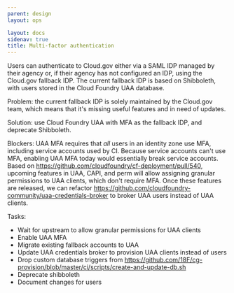 ```yaml
---
parent: design
layout: ops

layout: docs
sidenav: true
title: Multi-factor authentication
---
```


Users can authenticate to Cloud.gov either via a SAML IDP managed by their agency or, if their agency has not configured an IDP, using the Cloud.gov fallback IDP. The current fallback IDP is based on Shibboleth, with users stored in the Cloud Foundry UAA database.

Problem: the current fallback IDP is solely maintained by the Cloud.gov team, which means that it's missing useful features and in need of updates.

Solution: use Cloud Foundry UAA with MFA as the fallback IDP, and deprecate Shibboleth.

Blockers: UAA MFA requires that *all* users in an identity zone use MFA, including service accounts used by CI. Because service accounts can't use MFA, enabling UAA MFA today would essentially break service accounts. Based on https://github.com/cloudfoundry/cf-deployment/pull/540, upcoming features in UAA, CAPI, and perm will allow assigning granular permissions to UAA clients, which don't require MFA. Once these features are released, we can refactor https://github.com/cloudfoundry-community/uaa-credentials-broker to broker UAA users instead of UAA clients.

Tasks:
* Wait for upstream to allow granular permissions for UAA clients
* Enable UAA MFA
* Migrate existing fallback accounts to UAA
* Update UAA credentials broker to provision UAA clients instead of users
* Drop custom database triggers from https://github.com/18F/cg-provision/blob/master/ci/scripts/create-and-update-db.sh
* Deprecate shibboleth
* Document changes for users
